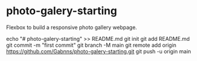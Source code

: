 # photo-galery-starting
Flexbox to build a responsive photo gallery webpage.


echo "# photo-galery-starting" >> README.md
git init
git add README.md
git commit -m "first commit"
git branch -M main
git remote add origin https://github.com/Gabnns/photo-galery-starting.git
git push -u origin main
